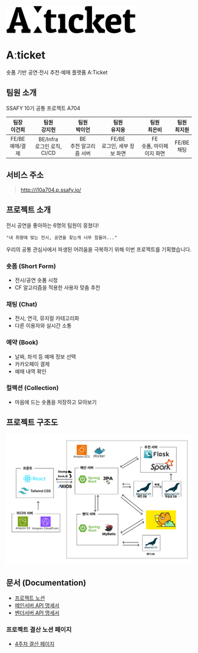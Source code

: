 ![Aːticket.png](./img/Articket.png)

# Aːticket
숏폼 기반 공연·전시 추천·예매 플랫폼 A:Ticket


## 팀원 소개
SSAFY 10기 공통 프로젝트 A704

| 팀장<br>이건희 | 팀원<br>강지헌 | 팀원<br>박이언 | 팀원<br>유지웅 | 팀원<br>최은비 | 팀원<br>최지원 |
|:---:|:---:|:---:|:---:|:---:|:---:|
| FE/BE <br> 예매/결제 | BE/Infra <br> 로그인 로직, CI/CD | BE <br> 추천 알고리즘 서버 | FE/BE <br> 로그인, 세부 정보 화면 | FE <br> 숏폼, 마이페이지 화면 | FE/BE <br> 채팅 |


## 서비스 주소
> http://i10a704.p.ssafy.io/


## 프로젝트 소개
전시 공연을 좋아하는 6명의 팀원이 뭉쳤다!

`"내 취향에 맞는 전시, 공연을 찾는게 너무 힘들어..."`

우리의 공통 관심사에서 파생된 어려움을 극복하기 위해 이번 프로젝트를 기획했습니다.

### 숏폼 (Short Form)
- 전시/공연 숏폼 시청
- CF 알고리즘을 적용한 사용자 맞춤 추천

### 채팅 (Chat)
- 전시, 연극, 뮤지컬 카테고리화
- 다른 이용자와 실시간 소통

### 예약 (Book)
- 날짜, 좌석 등 예매 정보 선택
- 카카오페이 결제
- 예매 내역 확인

### 컬랙션 (Collection)
- 마음에 드는 숏폼을 저장하고 모아보기


## 프로젝트 구조도
![Service Architecture](./img/architecture.png)


## 문서 (Documentation)
- [프로젝트 노션](https://instinctive-talk-7a7.notion.site/Aticket-637a6f1875244119a8c89f14ed540b44?pvs=4)
- [메인서버 API 명세서](https://instinctive-talk-7a7.notion.site/API-0123398122db48e6ad3e735f07a752ea)
- [벤더서버 API 명세서](https://instinctive-talk-7a7.notion.site/API-91f9f1b051804354b61c55cf7f994712)
### 프로젝트 결산 노션 페이지
- [4주차 결산 페이지](https://instinctive-talk-7a7.notion.site/8a1c64ca57fd45ff837a4aef4ae53faf?pvs=4)


